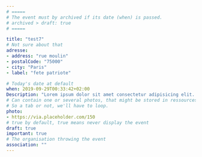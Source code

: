```yaml
---
# =====
# The event must by archived if its date (when) is passed.
# archived > draft: true
# =====

title: "test7"
# Not sure about that
adresse: 
- address: "rue moulin"
- postalCode: "75000"
- city: "Paris"
- label: "fete patriote"

# Today's date at default 
when: 2019-09-29T00:33:42+02:00
Description: "Lorem ipsum dolor sit amet consectetur adipisicing elit. Reiciendis quas eius architecto similique alias voluptates harum unde laudantium, sequi dolorum quasi recusandae dignissimos, asperiores tempora debitis at laboriosam eveniet, suscipit nobis consequatur molestias fugiat doloribus magni? Natus iusto sequi hic cumque animi ad quisquam quibusdam molestias error qui, fugit asperiores optio neque quam quae. Doloribus ratione, ab nemo cupiditate vel animi ut nam neque provident ducimus? Nobis nulla ut sapiente error nihil similique quia totam illo! Sit aperiam voluptates illum, dolorum voluptate necessitatibus fugit earum facilis eaque id ex voluptatum eos temporibus illo culpa repellat repellendus, non harum reprehenderit maiores?"
# Can contain one or several photos, that might be stored in ressources, not sure either. 
# So a tab or not, we'll have to loop.
photo: 
- https://via.placeholder.com/150
# true by default, true means never display the event
draft: true
important: true
# The organisation throwing the event 
association: ""
---
```


